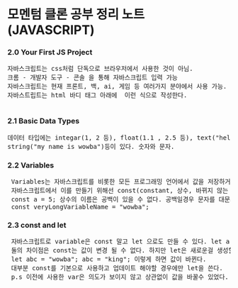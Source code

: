 # 모멘텀 클론 공부 정리 노트 (JAVASCRIPT)

### 2.0 Your First JS Project

<pre>
자바스크립트는 css처럼 단독으로 브라우저에서 사용한 것이 아님.
크롬 - 개발자 도구 - 콘솔 을 통해 자바스크립트 입력 가능
자바스크립트는 현재 프론트, 백, ai, 게임 등 여러가지 분야에서 사용 가능.   
자바스트립트는 html 바디 태그 아래에 <script src="ㅁㅁㅁ.js"></script> 이런 식으로 작성한다.
</pre>

### 2.1 Basic Data Types

<pre>
데이터 타입에는 integar(1, 2 등), float(1.1 , 2.5 등), text("hello"),   
string("my name is wowba")등이 있다. 숫자와 문자.
</pre>

### 2.2 Variables

<pre>
 Variables는 자바스크립트를 비롯한 모든 프로그래밍 언어에서 값을 저장하거나 유지하는 역할을 한다.   
 자바스크립트에서 이를 만들기 위해선 const(constant, 상수, 바뀌지 않는 값)를 사용한다.
 const a = 5; 상수의 이름은 공백이 있을 수 없다. 공백일경우 문자를 대문자로 바꾼다   
 const veryLongVariableName = "wowba";
</pre>

### 2.3 const and let

 <pre>
 자바스크립트로 variable은 const 말고 let 으로도 만들 수 있다. let a = 5;
 둘의 차이점은 const는 값이 변경 될 수 없다. 하지만 let은 새로운걸 생성할 수 있다.
 let abc = "wowba"; abc = "king"; 이렇게 하면 값이 바뀐다.   
 대부분 const를 기본으로 사용하고 업데이트 해야할 경우에만 let을 쓴다. 
 p.s 이전에 사용한 var은 의도가 보이지 않고 상관없이 값을 바꿀수 있었다. 지금은 쓰지 않는다.
 </pre>
